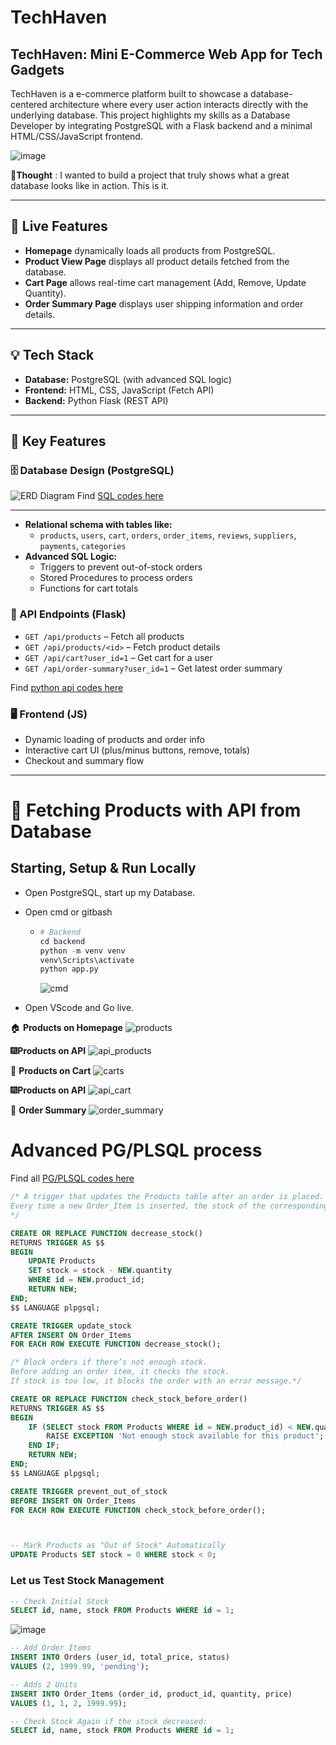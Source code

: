 # TechHaven

## TechHaven: Mini E-Commerce Web App for Tech Gadgets

TechHaven is a e-commerce platform built to showcase a database-centered architecture where every user action interacts directly with the underlying database. This project highlights my skills as a Database Developer by integrating PostgreSQL with a Flask backend and a minimal HTML/CSS/JavaScript frontend.

![image](https://github.com/user-attachments/assets/cad4272f-26fc-4e94-8b09-189cc9901253)


💭**Thought** : I wanted to build a project that truly shows what a great database looks like in action. This is it.

---

## 🚀 Live Features
- **Homepage** dynamically loads all products from PostgreSQL.
- **Product View Page** displays all product details fetched from the database.
- **Cart Page** allows real-time cart management (Add, Remove, Update Quantity).
- **Order Summary Page** displays user shipping information and order details.

---

## 💡 Tech Stack
- **Database:** PostgreSQL (with advanced SQL logic)
- **Frontend:** HTML, CSS, JavaScript (Fetch API)
- **Backend:** Python Flask (REST API)

---

## 🧠 Key Features
### 🗄️ Database Design (PostgreSQL)
![ERD Diagram](https://github.com/user-attachments/assets/9a5a06c4-f46f-4fb3-be65-13b33a2764c2)
Find [SQL codes here](https://github.com/Teekafey/Tech_Haven/blob/main/Tables%20and%20Relationships.sql)

---------
- **Relational schema with tables like:** 
  - `products`, `users`, `cart`, `orders`, `order_items`, `reviews`, `suppliers`, `payments`, `categories`
- **Advanced SQL Logic:**
  - Triggers to prevent out-of-stock orders
  - Stored Procedures to process orders
  - Functions for cart totals

### 🧩 API Endpoints (Flask)
- `GET /api/products` – Fetch all products
- `GET /api/products/<id>` – Fetch product details
- `GET /api/cart?user_id=1` – Get cart for a user
- `GET /api/order-summary?user_id=1` – Get latest order summary

Find [python api codes here](https://github.com/Teekafey/Tech_Haven/blob/main/Python%20api.py)

### 🖥️ Frontend (JS)
- Dynamic loading of products and order info
- Interactive cart UI (plus/minus buttons, remove, totals)
- Checkout and summary flow

---
# 🚀 Fetching Products with API from Database 
## Starting, Setup & Run Locally

- Open PostgreSQL, start up my Database.
- Open cmd or gitbash
    - ```python
      # Backend
      cd backend
      python -m venv venv
      venv\Scripts\activate
      python app.py
      ```
      ![cmd ](https://github.com/user-attachments/assets/4350c583-e77d-4432-a40f-bf53a7af2e3a)

- Open VScode and Go live.

  
🏠 **Products on Homepage**
![products](https://github.com/user-attachments/assets/847dd404-518c-4139-a830-e9983f7d7d3e)

🎆**Products on API**
![api_products](https://github.com/user-attachments/assets/fa384615-d618-4867-b24a-7c51476fbd24)

🛒 **Products on Cart**
![carts](https://github.com/user-attachments/assets/37f6d9c5-3803-4821-8753-5fc5d4c80bc7)

🎆**Products on API**
![api_cart](https://github.com/user-attachments/assets/af871d10-37be-498f-9e65-9a865476cf9a)

💱 **Order Summary** 
![order_summary](https://github.com/user-attachments/assets/3320234f-8afe-4b42-8cd7-f8e2fbc4764f)

# Advanced PG/PLSQL process
Find all [PG/PLSQL codes here](https://github.com/Teekafey/Tech_Haven/blob/main/Triggers%20and%20Functions.sql)

```SQL
/* A trigger that updates the Products table after an order is placed.
Every time a new Order_Item is inserted, the stock of the corresponding product is reduced.
*/

CREATE OR REPLACE FUNCTION decrease_stock()
RETURNS TRIGGER AS $$
BEGIN
    UPDATE Products
    SET stock = stock - NEW.quantity
    WHERE id = NEW.product_id;
    RETURN NEW;
END;
$$ LANGUAGE plpgsql;

CREATE TRIGGER update_stock
AFTER INSERT ON Order_Items
FOR EACH ROW EXECUTE FUNCTION decrease_stock();

/* Block orders if there’s not enough stock.
Before adding an order item, it checks the stock.
If stock is too low, it blocks the order with an error message.*/

CREATE OR REPLACE FUNCTION check_stock_before_order()
RETURNS TRIGGER AS $$
BEGIN
    IF (SELECT stock FROM Products WHERE id = NEW.product_id) < NEW.quantity THEN
        RAISE EXCEPTION 'Not enough stock available for this product';
    END IF;
    RETURN NEW;
END;
$$ LANGUAGE plpgsql;

CREATE TRIGGER prevent_out_of_stock
BEFORE INSERT ON Order_Items
FOR EACH ROW EXECUTE FUNCTION check_stock_before_order();



-- Mark Products as "Out of Stock" Automatically
UPDATE Products SET stock = 0 WHERE stock < 0;
```

### Let us Test Stock Management
```SQL
-- Check Initial Stock
SELECT id, name, stock FROM Products WHERE id = 1;
```
![image](https://github.com/user-attachments/assets/52832e92-cb9d-4431-ab86-ddbbe27ff418)

```SQL
-- Add Order Items 
INSERT INTO Orders (user_id, total_price, status) 
VALUES (2, 1999.99, 'pending');

-- Adds 2 Units 
INSERT INTO Order_Items (order_id, product_id, quantity, price)
VALUES (1, 1, 2, 1999.99);

-- Check Stock Again if the stock decreased:
SELECT id, name, stock FROM Products WHERE id = 1;
```


